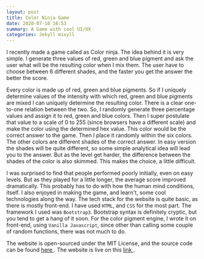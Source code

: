 ```yaml
---
layout: post
title: Color Ninja Game
date: 2020-07-10 16:53
summary: A Game with cool UI/UX
categories: Jekyll mixyll
---
```


I recently made a game called as Color ninja. The idea behind it is very simple. I generate three values of red, green and blue pigment and ask the user what will be the resulting color when I mix them. The user have to choose between 6 different shades, and the faster you get the answer the better the score.

Every color is made up of red, green and blue pigments. So if I uniquely determine values of the intensity with which red, green and blue pigments are mixed I can uniquely determine the resulting color. There is a clear one-to-one relation between the two. So, I randomly generate three percentage values and assign it to red, green and blue colors. Then I super postulate that value to a scale of 0 to 255 (since browsers have a different scale) and make the color using the determined hex value. This color would be the correct answer to the game. Then I place it randomly within the six colors. The other colors are different shades of the correct answer. In easy version the shades will be quite different, so some simple analytical idea will lead you to the answer. But as the level get harder, the difference between the shades of the color is also skimmed. This makes the choice, a little difficult.

I was surprised to find that people performed poorly initially, even on easy levels. But as they played for a little longer, the average score improved dramatically. This probably has to do with how the human mind conditions, itself. I also enjoyed in making the game, and learn't, some cool technologies along the way. The tech stack for the website is quite basic, as there is mostly front-end. I have used `HTML`, and `CSS` for the most part. The framework I used was `Bootstrap3`. Bootstrap syntax is definitely cryptic, but you tend to get a hang of it soon. For the color pigment engine, I wrote it on front-end, using `Vanilla Javascript`, since other than calling some couple of random functions, there was not much to do.

The website is open-sourced under the MIT License, and the source code can be found <a href="https://github.com/kartikeytewari/Color-Ninja"> here </a>. The website is live on this <a href="https://kartikeytewari.github.io/Color-Ninja/"> link </a>.

